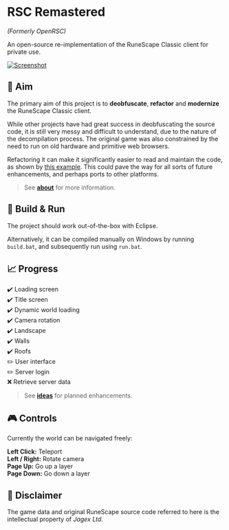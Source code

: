 # RSC Remastered

*(Formerly OpenRSC)*

An open-source re-implementation of the RuneScape Classic client for private use.

[![Screenshot](docs/screenshot.png)](https://youtu.be/o6hY1LMLiSU)

## :dart: Aim

The primary aim of this project is to **deobfuscate**, **refactor** and **modernize** the RuneScape Classic client.

While other projects have had great success in deobfuscating the source code, it is still very messy and difficult to understand, due to the nature of the decompilation process. The original game was also constrained by the need to run on old hardware and primitive web browsers.

Refactoring it can make it significantly easier to read and maintain the code, as shown by [this example](docs/example_refactor.md). This could pave the way for all sorts of future enhancements, and perhaps ports to other platforms.

 > See **[about](docs/about.md)** for more information.

## :hammer: Build & Run

The project should work out-of-the-box with Eclipse.

Alternatively, it can be compiled manually on Windows by running `build.bat`, and subsequently run using `run.bat`.

## :chart_with_upwards_trend: Progress

:heavy_check_mark: Loading screen\
:heavy_check_mark:️ Title screen\
:heavy_check_mark:️ Dynamic world loading\
:heavy_check_mark:️ Camera rotation\
:heavy_check_mark:️ Landscape\
:heavy_check_mark:️ Walls\
:heavy_check_mark:️ Roofs\
:pencil2: User interface\
:pencil2: Server login\
:x: Retrieve server data

> See **[ideas](docs/ideas.md)** for planned enhancements.

## :video_game: Controls

Currently the world can be navigated freely:

**Left Click:** Teleport\
**Left / Right:** Rotate camera\
**Page Up:** Go up a layer\
**Page Down:** Go down a layer

## :page_with_curl: Disclaimer

The game data and original RuneScape source code referred to here is the intellectual property of *Jagex Ltd*.
